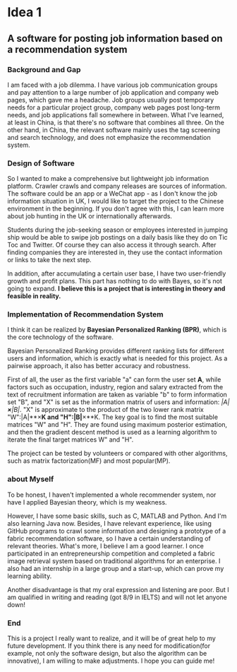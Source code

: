 # Idea 1

## **A software for posting job information based on a recommendation system**



### **Background and Gap** 

I am faced with a job dilemma. I have various job communication groups and pay attention to a large number of job application and company web pages, which gave me a headache. Job groups usually post temporary needs for a particular project group, company web pages post long-term needs, and job applications fall somewhere in between. What I've learned, at least in China, is that there's no software that combines all three. On the other hand, in China, the relevant software mainly uses the tag screening and search technology, and does not emphasize the recommendation system. 

 

### **Design of Software** 

So I wanted to make a comprehensive but lightweight job information platform. Crawler crawls and company releases are sources of information. The software could be an app or a WeChat app - as I don't know the job information situation in UK, I would like to target the project to the Chinese environment in the beginning. If you don't agree with this, I can learn more about job hunting in the UK or internationally afterwards. 

Students during the job-seeking season or employees interested in jumping ship would be able to swipe job postings on a daily basis like they do on Tic Toc and Twitter. Of course they can also access it through search. After finding companies they are interested in, they use the contact information or links to take the next step. 

In addition, after accumulating a certain user base, I have two user-friendly growth and profit plans. This part has nothing to do with Bayes, so it's not going to expand. **I believe this is a project that is interesting in theory and feasible in reality.** 

 

### **Implementation of Recommendation System**

I think it can be realized by **Bayesian Personalized Ranking (BPR)**, which is the core technology of the software. 

Bayesian Personalized Ranking provides different ranking lists for different users and information, which is exactly what is needed for this project. As a pairwise approach, it also has better accuracy and robustness. 

First of all, the user as the first variable "a" can form the user set **A**, while factors such as occupation, industry, region and salary extracted from the text of recruitment information are taken as variable "b" to form information set "B", and "X" is set as the information matrix of users and information: *|A|**×**|B|*. "X" is approximate to the product of the two lower rank matrix "W":|A|**×**K and "H":|B|**×**K. The key goal is to find the most suitable matrices "W" and "H". They are found using maximum posterior estimation, and then the gradient descent method is used as a learning algorithm to iterate the final target matrices W" and "H". 

The project can be tested by volunteers or compared with other algorithms, such as matrix factorization(MF) and most popular(MP). 



### **about Myself** 

To be honest, I haven't implemented a whole recommender system, nor have I applied Bayesian theory, which is my weakness. 

However, I have some basic skills, such as C, MATLAB and Python. And I'm also learning Java now. Besides, I have relevant experience, like using GitHub programs to crawl some information and designing a prototype of a fabric recommendation software, so I have a certain understanding of relevant theories. What's more, I believe I am a good learner. I once participated in an entrepreneurship competition and completed a fabric image retrieval system based on traditional algorithms for an enterprise. I also had an internship in a large group and a start-up, which can prove my learning ability. 

Another disadvantage is that my oral expression and listening are poor. But I am qualified in writing and reading (got 8/9 in IELTS) and will not let anyone down! 

 

### **End** 

This is a project I really want to realize, and it will be of great help to my future development. If you think there is any need for modification(for example, not only the software design, but also the algorithm can be innovative), I am willing to make adjustments. I hope you can guide me! 
